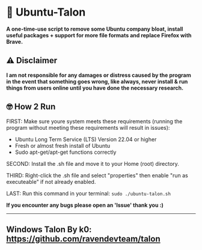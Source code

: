 # 🔧 Ubuntu-Talon
**A one-time-use script to remove some Ubuntu company bloat, install useful packages + support for more file formats and replace Firefox with Brave.**

## ⚠️ Disclaimer
**I am not responsible for any damages or distress caused by the program in the event that something goes wrong, like always, never install & run things from users online until you have done the necessary research.**

## 🤓 How 2 Run
FIRST: Make sure youre system meets these requirements (running the program without meeting these requirements will result in issues):
- Ubuntu Long Term Service (LTS) Version 22.04 or higher
- Fresh or almost fresh install of Ubuntu
- Sudo apt-get/apt-get functions correctly

SECOND: Install the .sh file and move it to your Home (root) directory.

THIRD: Right-click the .sh file and select "properties" then enable "run as executeable" if not already enabled.

LAST: Run this command in your terminal:
`sudo ./ubuntu-talon.sh`

**If you encounter any bugs please open an 'Issue' thank you :)**

---

## Windows Talon By k0: https://github.com/ravendevteam/talon
